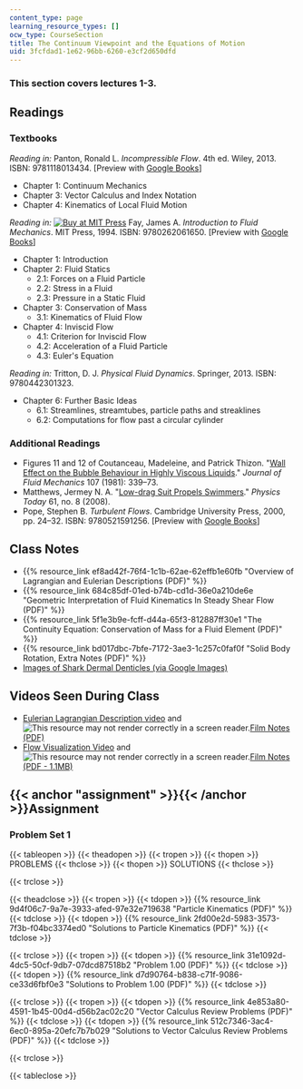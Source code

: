 ```yaml
---
content_type: page
learning_resource_types: []
ocw_type: CourseSection
title: The Continuum Viewpoint and the Equations of Motion
uid: 3fcfdad1-1e62-96bb-6260-e3cf2d650dfd
---
```


### This section covers lectures 1-3.

Readings
--------

### Textbooks

_Reading in:_ Panton, Ronald L. _Incompressible Flow_. 4th ed. Wiley, 2013. ISBN: 9781118013434. \[Preview with [Google Books](http://books.google.com/books?id=sa4eAAAAQBAJ&pg=PAfrontcover)\]

*   Chapter 1: Continuum Mechanics
*   Chapter 3: Vector Calculus and Index Notation
*   Chapter 4: Kinematics of Local Fluid Motion

_Reading in:_ [![Buy at MIT 
Press](/images/mp_logo.gif)](https://mitpress.mit.edu/9780262061650) Fay, James A. _Introduction to Fluid Mechanics_. MIT Press, 1994. ISBN: 9780262061650. \[Preview with [Google Books](http://books.google.com/books?id=XGVpue4954wC&pg=PAfrontcover)\]

*   Chapter 1: Introduction
*   Chapter 2: Fluid Statics
    *   2.1: Forces on a Fluid Particle
    *   2.2: Stress in a Fluid
    *   2.3: Pressure in a Static Fluid
*   Chapter 3: Conservation of Mass
    *   3.1: Kinematics of Fluid Flow
*   Chapter 4: Inviscid Flow
    *   4.1: Criterion for Inviscid Flow
    *   4.2: Acceleration of a Fluid Particle
    *   4.3: Euler's Equation

_Reading in:_ Tritton, D. J. _Physical Fluid Dynamics_. Springer, 2013. ISBN: 9780442301323.

*   Chapter 6: Further Basic Ideas
    *   6.1: Streamlines, streamtubes, particle paths and streaklines
    *   6.2: Computations for flow past a circular cylinder

### Additional Readings

*   Figures 11 and 12 of Coutanceau, Madeleine, and Patrick Thizon. "[Wall Effect on the Bubble Behaviour in Highly Viscous Liquids](http://dx.doi.org/10.1017/S0022112081001808)." _Journal of Fluid Mechanics_ 107 (1981): 339–73.
*   Matthews, Jermey N. A. "[Low-drag Suit Propels Swimmers](http://dx.doi.org/10.1063/1.2970208)." _Physics Today_ 61, no. 8 (2008).
*   Pope, Stephen B. _Turbulent Flows_. Cambridge University Press, 2000, pp. 24–32. ISBN: 9780521591256. \[Preview with [Google Books](http://books.google.com/books?id=HZsTw9SMx-0C&pg=PA24=onepage)\]

Class Notes
-----------

*   {{% resource_link ef8ad42f-76f4-1c1b-62ae-62effb1e60fb "Overview of Lagrangian and Eulerian Descriptions (PDF)" %}}
*   {{% resource_link 684c85df-01ed-b74b-cd1d-36e0a210de6e "Geometric Interpretation of Fluid Kinematics In Steady Shear Flow (PDF)" %}}
*   {{% resource_link 5f1e3b9e-fcff-d44a-65f3-812887ff30e1 "The Continuity Equation: Conservation of Mass for a Fluid Element (PDF)" %}}
*   {{% resource_link bd017dbc-7bfe-7172-3ae3-1c257c0faf0f "Solid Body Rotation, Extra Notes (PDF)" %}}
*   [Images of Shark Dermal Denticles (via Google Images)](https://www.google.com/search?client=safari&rls=en&q=shark+denticles&ie=UTF&tbm=isch&gws_rd=ssl)

Videos Seen During Class
------------------------

*   [Eulerian Lagrangian Description video](https://youtu.be/mdN8OOkx2ko) and ![This resource may not render correctly in a screen reader.](/images/inacessible.gif)[Film Notes (PDF)](http://web.mit.edu/hml/ncfmf/01ELDFM.pdf)
*   [Flow Visualization Video](https://youtu.be/nuQyKGuXJOs) and ![This resource may not render correctly in a screen reader.](/images/inacessible.gif)[Film Notes (PDF - 1.1MB)](http://web.mit.edu/hml/ncfmf/05FV.pdf)

{{< anchor "assignment" >}}{{< /anchor >}}Assignment
----------------------------------------------------

### Problem Set 1

{{< tableopen >}}
{{< theadopen >}}
{{< tropen >}}
{{< thopen >}}
PROBLEMS
{{< thclose >}}
{{< thopen >}}
SOLUTIONS
{{< thclose >}}

{{< trclose >}}

{{< theadclose >}}
{{< tropen >}}
{{< tdopen >}}
{{% resource_link 9d4f06c7-9a7e-3933-afed-97e32e719638 "Particle Kinematics (PDF)" %}}
{{< tdclose >}}
{{< tdopen >}}
{{% resource_link 2fd00e2d-5983-3573-7f3b-f04bc3374ed0 "Solutions to Particle Kinematics (PDF)" %}}
{{< tdclose >}}

{{< trclose >}}
{{< tropen >}}
{{< tdopen >}}
{{% resource_link 31e1092d-4dc5-50cf-9db7-07dcd87518b2 "Problem 1.00 (PDF)" %}}
{{< tdclose >}}
{{< tdopen >}}
{{% resource_link d7d90764-b838-c71f-9086-ce33d6fbf0e3 "Solutions to Problem 1.00 (PDF)" %}}
{{< tdclose >}}

{{< trclose >}}
{{< tropen >}}
{{< tdopen >}}
{{% resource_link 4e853a80-4591-1b45-00d4-d56b2ac02c20 "Vector Calculus Review Problems (PDF)" %}}
{{< tdclose >}}
{{< tdopen >}}
{{% resource_link 512c7346-3ac4-6ec0-895a-20efc7b7b029 "Solutions to Vector Calculus Review Problems (PDF)" %}}
{{< tdclose >}}

{{< trclose >}}

{{< tableclose >}}